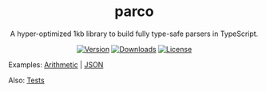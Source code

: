 <div align="center">

# parco

A hyper-optimized 1kb library to build fully type-safe parsers in TypeScript.

[![Version](https://img.shields.io/npm/v/parco?style=for-the-badge)](https://www.npmjs.com/package/parco)
[![Downloads](https://img.shields.io/npm/dt/parco?style=for-the-badge)](https://www.npmjs.com/package/parco)
[![License](https://img.shields.io/npm/l/parco?style=for-the-badge)](https://www.npmjs.com/package/parco)

</div>

Examples: [Arithmetic](./examples/arithmetic.ts) | [JSON](./examples/json.ts)

Also: [Tests](./tests/index.test.ts)
